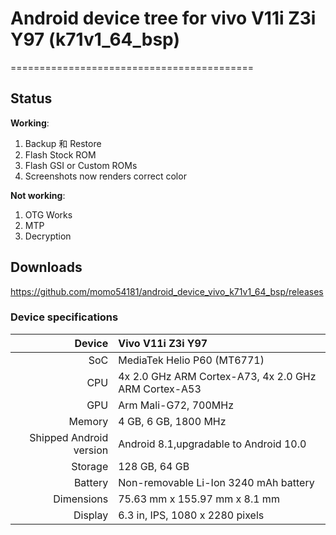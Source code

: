 # Android device tree for vivo V11i Z3i Y97 (k71v1_64_bsp)
==========================================

## Status

**Working**:

1. Backup 和 Restore
2. Flash Stock ROM
3. Flash GSI or Custom ROMs
4. Screenshots now renders correct color

**Not working**:

1. OTG Works
2. MTP
3. Decryption

## Downloads

https://github.com/momo54181/android_device_vivo_k71v1_64_bsp/releases

### Device specifications

| Device                  |         Vivo V11i Z3i Y97                                     |
| ----------------------: | :------------------------------------------------------------ |
| SoC                     | MediaTek Helio P60 (MT6771)                                   |
| CPU                     | 4x 2.0 GHz ARM Cortex-A73, 4x 2.0 GHz ARM Cortex-A53          |
| GPU                     | Arm Mali-G72, 700MHz                                          |
| Memory                  | 4 GB, 6 GB, 1800 MHz                                          |
| Shipped Android version | Android 8.1,upgradable to Android 10.0                        |
| Storage                 | 128 GB, 64 GB                                                 |
| Battery                 | Non-removable Li-Ion 3240 mAh battery                         |
| Dimensions              | 75.63 mm x 155.97 mm x 8.1 mm                                 |
| Display                 | 6.3 in, IPS, 1080 x 2280 pixels                               |
